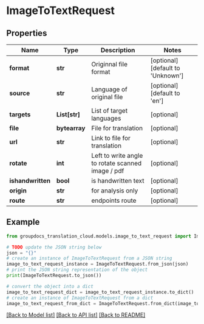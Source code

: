 # ImageToTextRequest


## Properties

Name | Type | Description | Notes
------------ | ------------- | ------------- | -------------
**format** | **str** | Originnal file format | [optional] [default to 'Unknown']
**source** | **str** | Language of original file | [optional] [default to 'en']
**targets** | **List[str]** | List of target languages | [optional] 
**file** | **bytearray** | File for translation | [optional] 
**url** | **str** | Link to file for translation | [optional] 
**rotate** | **int** | Left to write angle to rotate scanned image / pdf | [optional] 
**ishandwritten** | **bool** | is handwritten text | [optional] 
**origin** | **str** | for analysis only | [optional] 
**route** | **str** | endpoints route | [optional] 

## Example

```python
from groupdocs_translation_cloud.models.image_to_text_request import ImageToTextRequest

# TODO update the JSON string below
json = "{}"
# create an instance of ImageToTextRequest from a JSON string
image_to_text_request_instance = ImageToTextRequest.from_json(json)
# print the JSON string representation of the object
print(ImageToTextRequest.to_json())

# convert the object into a dict
image_to_text_request_dict = image_to_text_request_instance.to_dict()
# create an instance of ImageToTextRequest from a dict
image_to_text_request_from_dict = ImageToTextRequest.from_dict(image_to_text_request_dict)
```
[[Back to Model list]](../README.md#documentation-for-models) [[Back to API list]](../README.md#documentation-for-api-endpoints) [[Back to README]](../README.md)


